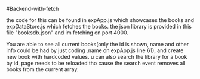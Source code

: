 #Backend-with-fetch

the code for this can be found in expApp.js which showcases the books and expDataStore.js which fetches the books. 
the json library is provided in this file "booksdb.json"  and im fetching on port 4000. 

You are able to see all current books(only the id is shown, name and other info could be had by just coding .name on expApp.js line 61), and create new book with hardcoded values. u can also search the library for a book by id, page needs to be reloaded tho cause the search event removes all books from the current array.
